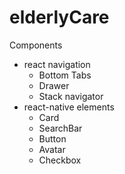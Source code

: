 # elderlyCare

Components

- react navigation
    - Bottom Tabs
    - Drawer
    - Stack navigator
- react-native elements
  - Card
  - SearchBar
  - Button
  - Avatar
  - Checkbox